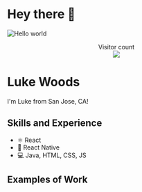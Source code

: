# Hey there :wave:

<img src="https://raw.githubusercontent.com/lukewoods300/lukewoods300/banner.png" alt="Hello world">

<p align="center"> 
  Visitor count<br>
  <img src="https://profile-counter.glitch.me/lukewoods300/count.svg" />
</p>

# Luke Woods
I'm Luke from San Jose, CA!  

## Skills and Experience
* ⚛ React
* 📱 React Native
* 💻 Java, HTML, CSS, JS

## Examples of Work

